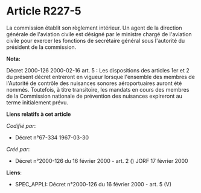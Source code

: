 # Article R227-5

La commission établit son règlement intérieur. Un agent de la direction générale de l'aviation civile est désigné par le
ministre chargé de l'aviation civile pour exercer les fonctions de secrétaire général sous l'autorité du président de la
commission.

**Nota:**

Décret 2000-126 2000-02-16 art. 5 : Les dispositions des articles 1er et 2 du présent décret entreront en vigueur lorsque
l'ensemble des membres de l'Autorité de contrôle des nuisances sonores aéroportuaires auront été nommés. Toutefois, à titre
transitoire, les mandats en cours des membres de la Commission nationale de prévention des nuisances expireront au terme
initialement prévu.

**Liens relatifs à cet article**

_Codifié par_:

  - Décret n°67-334 1967-03-30

_Créé par_:

  - Décret n°2000-126 du 16 février 2000 - art. 2 () JORF 17 février 2000

**Liens**:

  - SPEC_APPLI: Décret n°2000-126 du 16 février 2000 - art. 5 (V)
